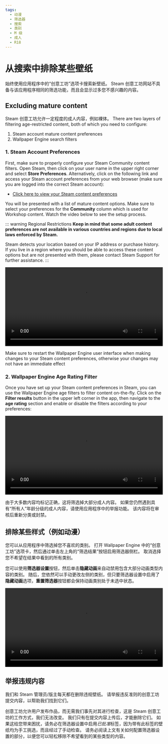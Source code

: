 ```yaml
---
tags:
  - 动漫
  - 筛选器
  - 搜索
  - 类别
  - M 级
  - 成人
  - R18
---
```


# 从搜索中排除某些壁纸

始终使用应用程序中的“创意工坊”选项卡搜索新壁纸。 Steam 创意工坊网站不具备与该应用程序相同的筛选功能，而且会显示过多您不感兴趣的内容。

## Excluding mature content

Steam 创意工坊允许一定程度的成人内容，例如裸体。 There are two layers of filtering age-restricted content, both of which you need to configure:

1. Steam account mature content preferences
2. Wallpaper Engine search filters

### 1. Steam Account Preferences

First, make sure to properly configure your Steam Community content filters. Open Steam, then click on your user name in the upper right corner and select **Store Preferences**. Alternatively, click on the following link and access your Steam account preferences from your web browser (make sure you are logged into the correct Steam account):

* [Click here to view your Steam content preferences](https://store.steampowered.com/account/preferences/)

You will be presented with a list of mature content options. Make sure to select your preferences for the **Community** column which is used for Workshop content. Watch the video below to see the setup process.

::: warning
Regional Restrictions **Keep in mind that some adult content preferences are not available in various countries and regions due to local laws enforced by Steam.**

Steam detects your location based on your IP address or purchase history. If you live in a region where you should be able to access these content options but are not presented with them, please contact Steam Support for further assistance.
:::

<video width="100%" autoplay loop>
  <source src="/videos/steam_filterage.mp4" type="video/mp4">
  您的浏览器不支持视频标签。
</video>

Make sure to restart the Wallpaper Engine user interface when making changes to your Steam content preferences, otherwise your changes may not have an immediate effect

### 2. Wallpaper Engine Age Rating Filter

Once you have set up your Steam content preferences in Steam, you can use the Wallpaper Engine age filters to filter content on-the-fly. Click on the **Filter results** button in the upper left corner in the app, then navigate to the **age rating** section and enable or disable the filters according to your preferences:

<video width="100%" autoplay loop>
  <source src="/videos/filterage.mp4" type="video/mp4">
  您的浏览器不支持视频标签。
</video>

由于大多数内容均标记正确，这将筛选掉大部分成人内容。 如果您仍然遇到具有“所有人”年龄分级的成人内容，请使用应用程序中的举报功能。 该内容将在审核后重新分类或封禁。

## 排除某些样式（例如动漫）

您可以从应用程序中筛选掉您不喜欢的类别。 打开 Wallpaper Engine 中的“创意工坊”选项卡，然后通过单击左上角的“筛选结果”按钮启用筛选器侧栏。 取消选择您不希望在结果中看到的所有类别。

您可以使用**筛选器设置**按钮，然后单击**隐藏动画**来自动禁用包含大部分动画类型内容的类别。 随后，您依然可以手动更改左侧的类别，但只要筛选器设置中启用了**隐藏动画**选项，**重置筛选器**按钮都会保持动画类别处于未选中状态。

<video width="100%" autoplay loop>
  <source src="/videos/filtercontent.mp4" type="video/mp4">
  您的浏览器不支持视频标签。
</video>

## 举报违规内容

我们和 Steam 管理员/版主每天都在删除违规壁纸。 请举报违反准则的创意工坊提交内容，以帮助我们找到它们。

创意工坊允许用户发布作品，而无需我们事先对其进行检查，这是 Steam 创意工坊的工作方式，我们无法改变。 我们只有在提交内容上传后，才能删除它们。 如果这给您带来困扰，请务必在筛选器设置中启用*已批准*标签，因为带有此标签的壁纸均为手工挑选，而且经过了手动检查。 请务必阅读上文有关如何配置筛选器设置的部分，以便您可以轻松移除不希望看到的某些类型的内容。